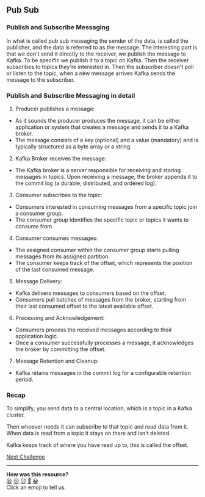 ## Pub Sub


### Publish and Subscribe Messaging

In what is called pub sub messaging the sender of the data, is called the publisher,
and the data is referred to as the message.
The interesting part is that we don't send it directly to the receiver, we publish the message
to Kafka. To be specific we publish it to a topic on Kafka. Then the receiver subscribes to
topics they're interested in.
Then the subscriber doesn't poll or listen to the topic, when a new message arrives Kafka
sends the message to the subscriber.

### Publish and Subscribe Messaging in detail

1. Producer publishes a message:

- As it sounds the producer produces the message, it can be either application or 
system that creates a message and sends it to a Kafka broker.
- The message consists of a key (optional) and a value (mandatory) and is typically structured 
as a byte array or a string.

2. Kafka Broker receives the message:

- The Kafka broker is a server responsible for receiving and storing messages in topics.
Upon receiving a message, the broker appends it to the commit log (a durable, distributed, and ordered log).

3. Consumer subscribes to the topic:

- Consumers interested in consuming messages from a specific topic join a consumer group.
- The consumer group identifies the specific topic or topics it wants to consume from.

4. Consumer consumes messages:

- The assigned consumer within the consumer group starts pulling messages from its assigned partition.
- The consumer keeps track of the offset, which represents the position of the last consumed message.

5. Message Delivery:

- Kafka delivers messages to consumers based on the offset.
- Consumers pull batches of messages from the broker, starting from their last consumed 
offset to the latest available offset.

6. Processing and Acknowledgement:

- Consumers process the received messages according to their application logic.
- Once a consumer successfully processes a message, it acknowledges the broker by committing the offset.

7. Message Retention and Cleanup:

- Kafka retains messages in the commit log for a configurable retention period.

### Recap

To simplify, you send data to a central location, which is a topic in a Kafka cluster.

Then whoever needs it can subscribe to that topic and read data from it. When data is read from a topic it stays on there and isn't deleted. 

Kafka keeps track of where you have read up to, this is called the offset.





[Next Challenge](03_data.md)

<!-- BEGIN GENERATED SECTION DO NOT EDIT -->

---

**How was this resource?**  
[😫](https://airtable.com/shrUJ3t7KLMqVRFKR?prefill_Repository=makersacademy%2Fdata_streaming&prefill_File=02_kafka%2F02_pub_sub.md&prefill_Sentiment=😫) [😕](https://airtable.com/shrUJ3t7KLMqVRFKR?prefill_Repository=makersacademy%2Fdata_streaming&prefill_File=02_kafka%2F02_pub_sub.md&prefill_Sentiment=😕) [😐](https://airtable.com/shrUJ3t7KLMqVRFKR?prefill_Repository=makersacademy%2Fdata_streaming&prefill_File=02_kafka%2F02_pub_sub.md&prefill_Sentiment=😐) [🙂](https://airtable.com/shrUJ3t7KLMqVRFKR?prefill_Repository=makersacademy%2Fdata_streaming&prefill_File=02_kafka%2F02_pub_sub.md&prefill_Sentiment=🙂) [😀](https://airtable.com/shrUJ3t7KLMqVRFKR?prefill_Repository=makersacademy%2Fdata_streaming&prefill_File=02_kafka%2F02_pub_sub.md&prefill_Sentiment=😀)  
Click an emoji to tell us.

<!-- END GENERATED SECTION DO NOT EDIT -->
